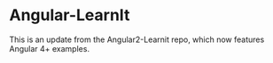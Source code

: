 # Angular-LearnIt

This is an update from the Angular2-Learnit repo, which now features Angular 4+ examples.